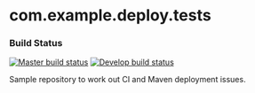 # com.example.deploy.tests

### Build Status

[![Master build status](http://grid.anc.org:9080/travis/svg/ksuderman/com.example.deploy.tests?branch=master)](https://travis-ci.org/ksuderman/com.example.deploy.tests)
[![Develop build status](http://grid.anc.org:9080/travis/svg/ksuderman/com.example.deploy.tests?branch=develop)](https://travis-ci.org/ksuderman/com.example.deploy.tests)

Sample repository to work out CI and Maven deployment issues.
